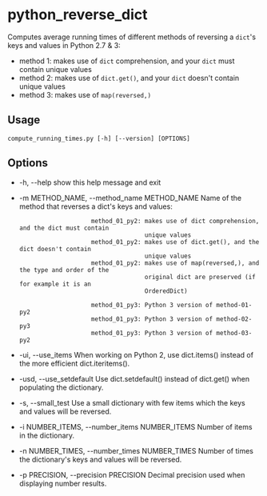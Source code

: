 # python_reverse_dict
Computes average running times of different methods of reversing a `dict`'s keys and values in Python 2.7 &amp; 3:
* method 1: makes use of `dict` comprehension, and your `dict` must contain unique values
* method 2: makes use of `dict.get()`, and your `dict` doesn't contain unique values
* method 3: makes use of `map(reversed,)`

## Usage
`compute_running_times.py [-h] [--version] [OPTIONS]`

## Options
* -h, --help            show this help message and exit
* -m METHOD_NAME, --method_name METHOD_NAME
                          Name of the method that reverses a dict's keys and values:

                          method_01_py2: makes use of dict comprehension, and the dict must contain
                                         unique values
                          method_01_py2: makes use of dict.get(), and the dict doesn't contain
                                         unique values
                          method_01_py2: makes use of map(reversed,), and the type and order of the
                                         original dict are preserved (if for example it is an
                                         OrderedDict)

                          method_01_py3: Python 3 version of method-01-py2
                          method_01_py3: Python 3 version of method-02-py3
                          method_01_py3: Python 3 version of method-03-py2

* -ui, --use_items          When working on Python 2, use dict.items() instead of the more efficient
                          dict.iteritems().

* -usd, --use_setdefault
                          Use dict.setdefault() instead of dict.get() when populating the dictionary.

* -s, --small_test          Use a small dictionary with few items which the keys and values will be
                          reversed.

* -i NUMBER_ITEMS, --number_items NUMBER_ITEMS
                          Number of items in the dictionary.

* -n NUMBER_TIMES, --number_times NUMBER_TIMES
                          Number of times the dictionary's keys and values will be reversed.

* -p PRECISION, --precision PRECISION
                          Decimal precision used when displaying number results.

